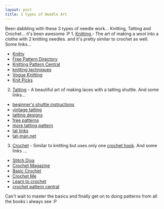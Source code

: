 ```yaml
---
layout: post
title: 3 types of Needle Art
---
```


Been dabbling with these 3 types of needle work... Knitting, Tatting and Crochet... it's been awesome :P 1. [Knitting ](http://en.wikipedia.org/wiki/Knitting)- The art of making a wool into a clothe with 2 knitting needles. and it's pretty similar to crochet as well. Some links...

- [Knitty](http://www.knitty.com/ISSUEsummer07/index.html)
- [Free Pattern Directory](http://www.knittingpatterncentral.com/directory.php)
- [Knitting Pattern Central](http://www.knittingpatterncentral.com/)
- [knitting techniques](http://www.dnt-inc.com/barhtmls/knittech.html)
- [Vogue Knitting](http://www.vogueknitting.com/vkm/)
- [Knit Picks](http://www.knitpicks.com/)

2. [Tatting](http://en.wikipedia.org/wiki/Tatting) - A beautiful art of making laces with a tatting shuttle. And some links...
- [beginner's shuttle instructions](http://www.bellaonline.com/subjects/3888.asp)
- [vintage tatting](http://www.wcnet.org/~scwheels/)
- [tatting designs](http://www.gutenberg.org/etext/15147)
- [free patterns](http://www.bellaonline.com/subjects/3737.asp)
- [more tatting pattern](http://www.geocities.com/Heartland/5082/Patterns/index.html)
- [tat links](http://lace.lacefairy.com/tatlinks.html)
- [tat-man.net](http://www.tat-man.net/)

3. [Crochet](http://en.wikipedia.org/wiki/Crochet) - Similar to knitting but uses only one [crochet hook](http://en.wikipedia.org/wiki/Crochet_hook). And some links ...
- [Stitch Diva](http://www.stitchdiva.com/custom.aspx?id=53)
- [Crochet Magazine](http://www.crochetmagazine.com/)
- [Basic Crochet](http://www.learntoknit.com/instructions_cr.php3)
- [Crochet Me](http://www.crochetme.com/)
- [Learn to crochet](http://learntocrochet.lionbrand.com/)
- [crochet pattern central](http://www.crochetpatterncentral.com/)

Can't wait to master the basics and finally get on to doing patterns from all the books i always see :P
